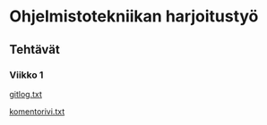 # Ohjelmistotekniikan harjoitustyö

## Tehtävät

### Viikko 1

[gitlog.txt](https://github.com/Maunaator/ot-harjoitustyo/blob/master/laskarit/viikko1/gitlog.txt)

[komentorivi.txt](https://github.com/Maunaator/ot-harjoitustyo/blob/master/laskarit/viikko1/komentorivi.txt)
